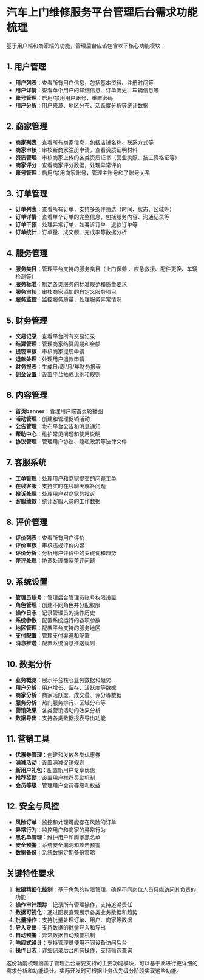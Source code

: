 # 汽车上门维修服务平台管理后台需求功能梳理

基于用户端和商家端的功能，管理后台应该包含以下核心功能模块：

## 1. 用户管理
- **用户列表**：查看所有用户信息，包括基本资料、注册时间等
- **用户详情**：查看单个用户的详细信息、订单历史、车辆信息等
- **账号管理**：启用/禁用用户账号，重置密码
- **用户分析**：用户来源、地区分布、活跃度分析等统计数据

## 2. 商家管理
- **商家列表**：查看所有商家信息，包括店铺名称、联系方式等
- **商家审核**：审核新商家注册申请，查看资质证明材料
- **资质管理**：审核商家上传的各类资质证书（营业执照、技工资格证等）
- **商家评分**：查看商家评分数据，处理异常评价
- **账号管理**：启用/禁用商家账号，管理主账号和子账号关系

## 3. 订单管理
- **订单列表**：查看所有订单，支持多条件筛选（时间、状态、区域等）
- **订单详情**：查看单个订单的完整信息，包括服务内容、沟通记录等
- **订单干预**：处理异常订单，如客诉订单、退款订单等
- **订单统计**：订单量、成交额、完成率等数据分析

## 4. 服务管理
- **服务类目**：管理平台支持的服务类目（上门保养 、应急救援、配件更换、车辆检测等）
- **服务标准**：制定各类服务的标准规范和质量要求
- **服务审核**：审核商家添加的自定义服务项目
- **服务监控**：监控服务质量，处理服务异常情况

## 5. 财务管理
- **交易记录**：查看平台所有交易记录
- **结算管理**：管理商家结算周期和金额
- **提现审核**：审核商家提现申请
- **退款处理**：处理用户退款申请
- **财务报表**：生成日/周/月/年财务报表
- **佣金设置**：设置平台抽成比例和规则

## 6. 内容管理
- **首页banner**：管理用户端首页轮播图
- **活动管理**：创建和管理促销活动
- **公告管理**：发布平台公告和消息通知
- **帮助中心**：维护常见问题和使用说明
- **协议管理**：管理用户协议、隐私政策等法律文件

## 7. 客服系统
- **工单管理**：处理用户和商家提交的问题工单
- **在线客服**：支持实时在线聊天解答问题
- **投诉处理**：处理用户对商家的投诉
- **客服绩效**：统计客服人员的工作数据

## 8. 评价管理
- **评价列表**：查看所有用户评价
- **评价审核**：审核违规评价内容
- **评价分析**：分析用户评价中的关键词和趋势
- **差评处理**：协调处理商家差评问题

## 9. 系统设置
- **管理员账号**：管理后台管理员账号权限设置
- **角色管理**：创建不同角色并分配权限
- **操作日志**：记录管理员的操作历史
- **系统参数**：配置系统运行的各项参数
- **地区管理**：配置平台支持的服务地区
- **支付配置**：管理支付渠道和配置
- **消息推送**：配置系统消息推送规则

## 10. 数据分析
- **业务概览**：展示平台核心业务数据和趋势
- **用户分析**：用户增长、留存、活跃度等数据
- **商家分析**：商家活跃度、成交量、评分等数据
- **服务分析**：热门服务排行、区域分布等
- **营销效果**：各类营销活动的效果分析
- **数据导出**：支持各类数据报表导出功能

## 11. 营销工具
- **优惠券管理**：创建和发放各类优惠券
- **满减活动**：设置满减促销规则
- **新用户礼包**：配置新用户专享优惠
- **推荐奖励**：设置用户推荐奖励机制
- **会员等级**：管理用户会员等级和权益

## 12. 安全与风控
- **风险订单**：监控和处理可能存在风险的订单
- **异常行为**：监控用户和商家的异常行为
- **黑名单管理**：维护用户和商家黑名单
- **安全预警**：系统安全漏洞和攻击预警
- **数据备份**：系统数据定期备份策略

## 关键特性要求

1. **权限精细化控制**：基于角色的权限管理，确保不同岗位人员只能访问其负责的功能
2. **操作审计跟踪**：记录所有管理操作，支持追溯责任
3. **数据可视化**：通过图表直观展示各类业务数据和趋势
4. **批量操作**：支持批量处理订单、用户、商家等数据
5. **导入导出**：支持数据的批量导入和导出
6. **自动预警**：异常数据自动预警机制
7. **响应式设计**：支持管理员使用不同设备访问后台
8. **操作日志**：详细记录后台所有操作，支持筛选查询

这份功能梳理涵盖了管理后台需要支持的主要功能模块，可以基于此进行更详细的需求分析和功能设计。实际开发时可根据业务优先级分阶段实现这些功能。
